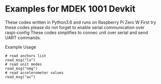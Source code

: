 # Examples for MDEK 1001 Devkit 
These codes written in Python3.6 and runs on Raspberry Pi Zero W 
First try these codes please do not forget to enable serial communication over raspi-config
These codes simplifies to connec unit over serial and send UART commands.

Example Usage 
```
# read anchors list
read_msg("la")
# read unit modes
read_msg("nmg")
# read accelerometer values
read_msg("av")

